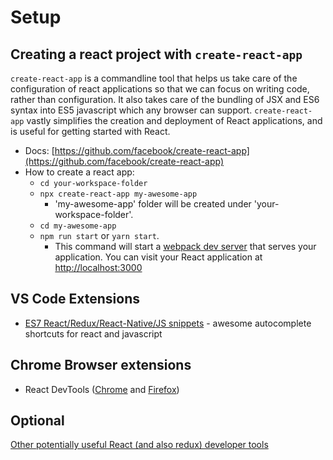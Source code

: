 # Setup

## Creating a react project with `create-react-app`

`create-react-app` is a commandline tool that helps us take care of the configuration of react applications so that we can focus on writing code, rather than configuration. It also takes care of the bundling of JSX and ES6 syntax into ES5 javascript which any browser can support. `create-react-app` vastly simplifies the creation and deployment of React applications, and is useful for getting started with React.

* Docs: [https://github.com/facebook/create-react-app](https://github.com/facebook/create-react-app)
* How to create a react app:
  * `cd your-workspace-folder`
  * `npx create-react-app my-awesome-app`
    * 'my-awesome-app' folder will be created under 'your-workspace-folder'.
  * `cd my-awesome-app`
  * `npm run start` or `yarn start`.
    * This command will start a [webpack dev server](https://survivejs.com/webpack/developing/webpack-dev-server/) that serves your application. You can visit your React application at [http://localhost:3000](http://localhost:3000)

## VS Code Extensions

* [ES7 React/Redux/React-Native/JS snippets](https://marketplace.visualstudio.com/items?itemName=dsznajder.es7-react-js-snippets) - awesome autocomplete shortcuts for react and javascript

## Chrome Browser extensions

* React DevTools \([Chrome](https://chrome.google.com/webstore/detail/react-developer-tools/fmkadmapgofadopljbjfkapdkoienihi?hl=en) and [Firefox](https://addons.mozilla.org/en-US/firefox/addon/react-devtools/)\)

## Optional

[Other potentially useful React \(and also redux\) developer tools](https://medium.com/@jondot/10-react-developer-tools-you-might-have-missed-6c7575cc27eb)

